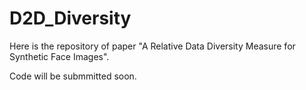 # D2D_Diversity

Here is the repository of paper "A Relative Data Diversity Measure for Synthetic Face Images".

Code will be submmitted soon.

